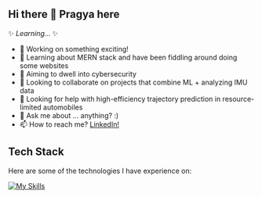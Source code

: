 ## Hi there 👋 Pragya here
✨ _Learning..._ ✨

- 🔭 Working on something exciting!
- 🌱 Learning about MERN stack and have been fiddling around doing some websites
- 🧠 Aiming to dwell into cybersecurity
- 👯 Looking to collaborate on projects that combine ML + analyzing IMU data
- 🤔 Looking for help with high-efficiency trajectory prediction in resource-limited automobiles
- 💬 Ask me about ... anything? :)
- 📫 How to reach me? [LinkedIn!](https://www.linkedin.com/in/pragya-sekar/) 

## Tech Stack
Here are some of the technologies I have experience on:

[![My Skills](https://skillicons.dev/icons?i=python,java,js,c,cpp,scala,bash,powershell,r,matlab,git,github,windows,kali,ubuntu,linux,mint,pytorch,anaconda,tensorflow,sklearn,opencv,pkl,selenium,gcp,aws,docker,kubernetes,openstack,react,html,css,tailwind,bootstrap,materialui,figma,threejs,vite,npm,nodejs,express,fastapi,mongodb,mysql,sqlite,flask,netlify,vercel,notion&theme=light)](https://skillicons.dev)
